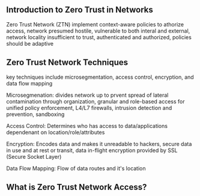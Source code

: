 ## Introduction to Zero Trust in Networks

Zero Trust Network (ZTN) implement context-aware policies to athorize access, network presumed hostile, vulnerable to both interal and external, network locality insufficient to trust, authenticated and authorized, policies should be adaptive

## Zero Trust Network Techniques

key techniques include microsegmentation, access control, encryption, and data flow mapping

Microsegmenation: divides network up to prvent spread of lateral contamination through organization, granular and role-based access for unified policy enforcement, L4/L7 firewalls, intrusion detection and prevention, sandboxing


Access Control: Determines who has access to data/applications dependenant on location/role/attributes

Encryption: Encodes data and makes it unreadable to hackers, secure data in use and at rest or transit, data in-flight encryption provided by SSL (Secure Socket Layer)

Data Flow Mapping: Flow of data routes and it's location 

## What is Zero Trust Network Access?

